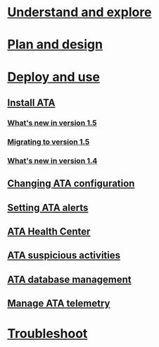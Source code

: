 # [Understand and explore](/ATA/understand/what-is-ata.html)
# [Plan and design](/ATA/plandesign/ata-capacity-planning.html)
# [Deploy and use](install-ata.md)
## [Install ATA](install-ata.md)
### [What's new in version 1.5](whats-new-version-1.5.md)
### [Migrating to version 1.5](ata-update-1.5-migration-guide.md)
### [What's new in version 1.4](whats-new-version-1.4.md)
## [Changing ATA configuration](modifying-ata-configuration.md)
## [Setting ATA alerts](setting-ata-alerts.md)
## [ATA Health Center](ata-health-center.md)
## [ATA suspicious activities](working-with-suspicious-activities.md)
## [ATA database management](ata-database-management.md)
## [Manage ATA telemetry](manage-telemetry-settings.md)
# [Troubleshoot](/ATA/troubleshoot/troubleshooting-ata-using-logs.html)
